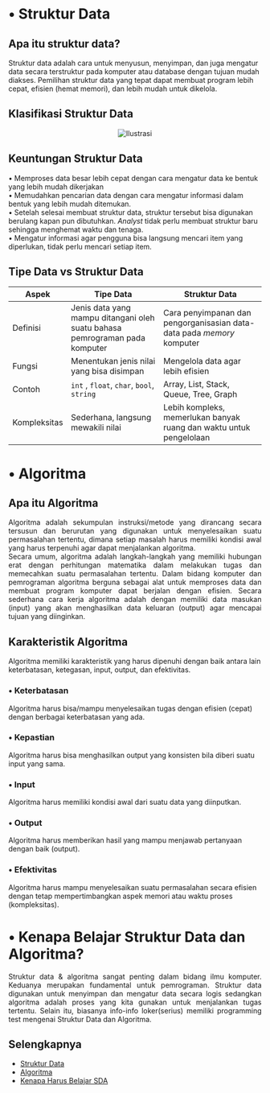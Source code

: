 # • Struktur Data
## Apa itu struktur data?

Struktur data adalah cara untuk menyusun, menyimpan, dan juga mengatur data secara terstruktur pada komputer atau database dengan tujuan mudah diakses. Pemilihan struktur data yang tepat dapat membuat program lebih cepat, efisien (hemat memori), dan lebih mudah untuk dikelola.  


## Klasifikasi Struktur Data

<center>
<img src="https://www.barajacoding.or.id/wp-content/uploads/2023/05/image-10.png" alt="Ilustrasi">
</center>

## Keuntungan Struktur Data
• Memproses data besar lebih cepat dengan cara mengatur data ke bentuk yang lebih mudah dikerjakan <br>
• Memudahkan pencarian data dengan cara mengatur informasi dalam bentuk yang lebih mudah ditemukan.<br>
• Setelah selesai membuat struktur data, struktur tersebut bisa digunakan berulang kapan pun dibutuhkan. *Analyst* tidak perlu membuat struktur baru sehingga menghemat waktu dan tenaga. <br>
• Mengatur informasi agar pengguna bisa langsung mencari item yang diperlukan, tidak perlu mencari setiap item. <br>

## Tipe Data vs Struktur Data

Aspek   | Tipe Data     | Struktur Data |
----------| ------------  | ----------    |
Definisi | Jenis data yang mampu ditangani oleh suatu bahasa pemrograman pada komputer | Cara penyimpanan dan pengorganisasian data-data pada *memory* komputer |
Fungsi | Menentukan jenis nilai yang bisa disimpan | Mengelola data agar lebih efisien |
| Contoh| `int` , `float`, `char`, `bool`, `string`        | Array, List, Stack, Queue, Tree, Graph
| Kompleksitas | Sederhana, langsung mewakili nilai| Lebih kompleks, memerlukan banyak ruang dan waktu untuk pengelolaan |

# • Algoritma

## Apa itu Algoritma

<div style="text-align: justify"> Algoritma adalah sekumpulan instruksi/metode yang dirancang secara tersusun dan berurutan yang digunakan untuk menyelesaikan suatu permasalahan tertentu, dimana setiap masalah harus memiliki kondisi awal yang harus terpenuhi agar dapat menjalankan algoritma. <br> 
Secara umum, algoritma adalah langkah-langkah yang memiliki hubungan erat dengan perhitungan matematika dalam melakukan tugas dan memecahkan suatu permasalahan tertentu. Dalam bidang komputer dan pemrograman algoritma berguna sebagai alat untuk memproses data dan membuat program komputer dapat berjalan dengan efisien. Secara sederhana cara kerja algoritma adalah dengan memiliki data masukan (input)  yang akan menghasilkan data keluaran (output) agar mencapai tujuan yang diinginkan. </div>

## Karakteristik Algoritma
Algoritma memiliki karakteristik yang harus dipenuhi dengan baik antara lain keterbatasan, ketegasan, input, output, dan efektivitas.

### • Keterbatasan
Algoritma harus bisa/mampu menyelesaikan tugas dengan efisien (cepat) dengan berbagai keterbatasan yang ada.
### • Kepastian
Algoritma harus bisa menghasilkan output yang konsisten bila diberi suatu input yang sama.
### • Input
Algoritma harus memiliki kondisi awal dari suatu data  yang diinputkan.
### • Output
Algoritma harus memberikan hasil yang mampu menjawab pertanyaan dengan baik (output).
### • Efektivitas
Algoritma harus mampu menyelesaikan suatu permasalahan secara efisien dengan tetap mempertimbangkan aspek memori atau waktu proses (kompleksitas).

# • Kenapa Belajar Struktur Data dan Algoritma?

<div style="text-align: justify"> Struktur data & algoritma sangat penting dalam bidang ilmu komputer. Keduanya merupakan fundamental untuk pemrograman. Struktur data digunakan untuk menyimpan dan mengatur data secara logis sedangkan algoritma adalah proses yang kita gunakan untuk menjalankan tugas tertentu. Selain itu, biasanya info-info loker(serius) memiliki programming test mengenai Struktur Data dan Algoritma. </div>



## Selengkapnya
- [Struktur Data](https://www.revou.co/kosakata/struktur-data)
- [Algoritma](https://it.telkomuniversity.ac.id/algoritma-adalah/)
- [Kenapa Harus Belajar SDA](https://www.masaischool.com/blog/5-reasons-why-you-should-learn-data-structures-and-algorithms/) 